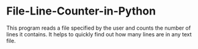 # File-Line-Counter-in-Python
This program reads a file specified by the user and counts the number of lines it contains. It helps to quickly find out how many lines are in any text file.
